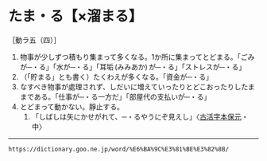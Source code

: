 # たま・る【×溜まる】

［動ラ五（四）］
1. 物事が少しずつ積もり集まって多くなる。1か所に集まってとどまる。「ごみが─・る」「水が─・る」「耳垢 (みみあか) が─・る」「ストレスが─・る」
2. （「貯まる」とも書く）たくわえが多くなる。「資金が─・る」
3. なすべき物事が處理されず、しだいに増えていったりとどこおったりしたままである。「仕事が─・る一方だ」「部屋代の支払いが─・る」
4. とどまって動かない。靜止する。    
    1.  「しばしは矢にかせがれて、─・るやうにぞ見えし」〈[古活字本保元](https://dictionary.goo.ne.jp/word/%E4%BF%9D%E5%85%83%E7%89%A9%E8%AA%9E/#jn-201468)・中〉

---
`https://dictionary.goo.ne.jp/word/%E6%BA%9C%E3%81%BE%E3%82%8B/`